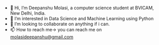 - 👋 Hi, I’m Deepanshu Molasi, a computer science student at BVICAM, New Delhi, India.
- 👀 I’m interested in Data Science and Machine Learning using Python 
- 💞️ I’m looking to collaborate on anything if i can.
- 📫 How to reach me-> you can reach me on molasideepanshu@gmail.com

<!---
 is a ✨ special ✨ repository because its `README.md` (this file) appears on your GitHub profile.
You can click the Preview link to take a look at your changes.
--->
